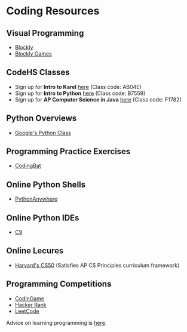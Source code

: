 # Coding Resources

## Visual Programming 
* [Blockly](https://developers.google.com/blockly/)
* [Blockly Games](https://blockly-games.appspot.com/)

## CodeHS Classes
* Sign up for **Intro to Karel** [here](http://codehs.com/go/AB04E) (Class code: AB04E) 
* Sign up for **Intro to Python** [here](http://codehs.com/go/B7559) (Class code: B7559)
* Sign up for **AP Computer Science in Java** [here](http://codehs.com/go/F1782) (Class code: F1782) 

## Python Overviews
* [Google's Python Class](https://developers.google.com/edu/python/)

## Programming Practice Exercises
* [CodingBat](http://codingbat.com/python)

## Online Python Shells
* [PythonAnywhere](https://www.pythonanywhere.com)

## Online Python IDEs
* [C9](https://c9.io)

## Online Lecures
* [Harvard's CS50](https://ap.cs50.net) (Satisfies AP CS Principles curriculum framework)

## Programming Competitions
* [CodinGame](https://www.codingame.com)
* [Hacker Rank](https://www.hackerrank.com)
* [LeetCode](https://leetcode.com)

Advice on learning programming is [here](http://norvig.com/21-days.html).